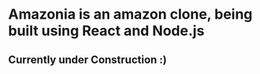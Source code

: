 # Amazonia is an amazon clone, being built using React and Node.js

## Currently under Construction :)

